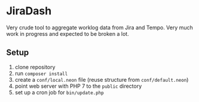 # JiraDash

Very crude tool to aggregate worklog data from Jira and Tempo. Very much work in progress and expected to be broken a lot.

## Setup

1. clone repository
1. run ``composer install``
1. create a ``conf/local.neon`` file (reuse structure from ``conf/default.neon``)
1. point web server with PHP 7 to the ``public`` directory  
1. set up a cron job for ``bin/update.php``
